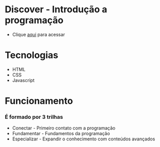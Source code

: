 # Discover - Introdução a programação
- Clique [aqui](https://app.rocketseat.com.br/discover) para acessar
# Tecnologias
- HTML
- CSS
- Javascript
# Funcionamento
### É formado por 3 trilhas
- Conectar - Primeiro contato com a programação
- Fundamentar - Fundamentos da programação
- Especializar - Expandir o conhecimento com conteúdos avançados

